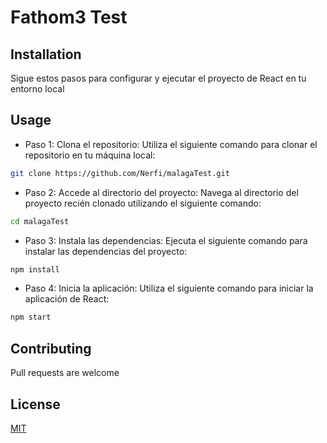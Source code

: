 # Fathom3 Test


## Installation
Sigue estos pasos para configurar y ejecutar el proyecto de React en tu entorno local



## Usage
- Paso   1: Clona el repositorio: Utiliza el siguiente comando para clonar el repositorio en tu máquina local:
```bash
git clone https://github.com/Nerfi/malagaTest.git

```

- Paso 2: Accede al directorio del proyecto: Navega al directorio del proyecto recién clonado utilizando el siguiente comando:
```bash
cd malagaTest
```

- Paso 3: Instala las dependencias: Ejecuta el siguiente comando para instalar las dependencias del proyecto:

```bash
npm install
```


- Paso 4: Inicia la aplicación: Utiliza el siguiente comando para iniciar la aplicación de React: 

```bash
npm start
```



## Contributing

Pull requests are welcome

## License

[MIT](https://choosealicense.com/licenses/mit/)
